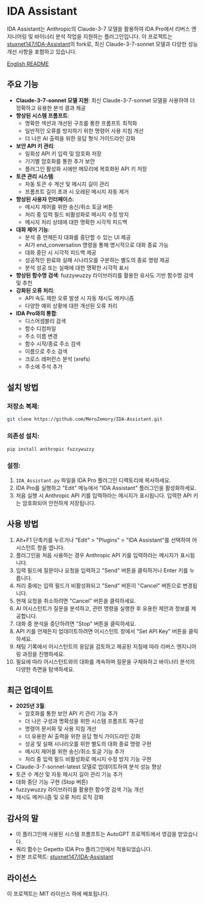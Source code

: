 # IDA Assistant

IDA Assistant는 Anthropic의 Claude-3-7 모델을 활용하여 IDA Pro에서 리버스 엔지니어링 및 바이너리 분석 작업을 지원하는 플러그인입니다. 이 프로젝트는 [stuxnet147/IDA-Assistant](https://github.com/stuxnet147/IDA-Assistant)의 fork로, 최신 Claude-3-7-sonnet 모델과 다양한 성능 개선 사항을 포함하고 있습니다.

[English README](README.md)

## 주요 기능

- **Claude-3-7-sonnet 모델 지원**: 최신 Claude-3-7-sonnet 모델을 사용하여 더 정확하고 유용한 분석 결과 제공
- **향상된 시스템 프롬프트**: 
  - 명확한 섹션과 개선된 구조를 통한 프롬프트 최적화
  - 일반적인 오류를 방지하기 위한 명령어 사용 지침 개선
  - 더 나은 AI 출력을 위한 응답 형식 가이드라인 강화
- **보안 API 키 관리**:
  - 일회성 API 키 입력 및 암호화 저장
  - 기기별 암호화를 통한 추가 보안
  - 플러그인 활성화 시에만 메모리에 복호화된 API 키 저장
- **토큰 관리 시스템**: 
  - 자동 토큰 수 계산 및 메시지 길이 관리
  - 프롬프트 길이 초과 시 오래된 메시지 자동 제거
- **향상된 사용자 인터페이스**:
  - 메시지 제어를 위한 송신/취소 토글 버튼
  - 처리 중 입력 필드 비활성화로 메시지 수정 방지
  - 메시지 처리 상태에 대한 명확한 시각적 피드백
- **대화 제어 기능**: 
  - 분석 중 언제든지 대화를 중단할 수 있는 UI 제공
  - AI가 end_conversation 명령을 통해 명시적으로 대화 종료 가능
  - 대화 중단 시 시각적 피드백 제공
  - 성공적인 완료와 실패 시나리오를 구분하는 별도의 종료 명령 제공
  - 분석 성공 또는 실패에 대한 명확한 시각적 표시
- **향상된 함수명 검색**: fuzzywuzzy 라이브러리를 활용한 유사도 기반 함수명 검색 및 추천
- **강화된 오류 처리**: 
  - API 속도 제한 오류 발생 시 자동 재시도 메커니즘
  - 다양한 예외 상황에 대한 개선된 오류 처리
- **IDA Pro와의 통합**: 
  - 디스어셈블리 검색
  - 함수 디컴파일
  - 주소 이름 변경
  - 함수 시작/종료 주소 검색
  - 이름으로 주소 검색
  - 크로스 레퍼런스 분석 (xrefs)
  - 주소에 주석 추가

## 설치 방법

### 저장소 복제:
```sh
git clone https://github.com/MeroZemory/IDA-Assistant.git
```

### 의존성 설치:
```sh
pip install anthropic fuzzywuzzy
```

### 설정:
1. `IDA_Assistant.py` 파일을 IDA Pro 플러그인 디렉토리에 복사하세요.
2. IDA Pro를 실행하고 "Edit" 메뉴에서 "IDA Assistant" 플러그인을 활성화하세요.
3. 처음 실행 시 Anthropic API 키를 입력하라는 메시지가 표시됩니다. 입력한 API 키는 암호화되어 안전하게 저장됩니다.

## 사용 방법

1. Alt+F1 단축키를 누르거나 "Edit" > "Plugins" > "IDA Assistant"를 선택하여 어시스턴트 창을 엽니다.
2. 플러그인을 처음 사용하는 경우 Anthropic API 키를 입력하라는 메시지가 표시됩니다.
3. 입력 필드에 질문이나 요청을 입력하고 "Send" 버튼을 클릭하거나 Enter 키를 누릅니다.
4. 처리 중에는 입력 필드가 비활성화되고 "Send" 버튼이 "Cancel" 버튼으로 변경됩니다.
5. 현재 요청을 취소하려면 "Cancel" 버튼을 클릭하세요.
6. AI 어시스턴트가 질문을 분석하고, 관련 명령을 실행한 후 유용한 제안과 정보를 제공합니다.
7. 대화 중 분석을 중단하려면 "Stop" 버튼을 클릭하세요.
8. API 키를 언제든지 업데이트하려면 어시스턴트 창에서 "Set API Key" 버튼을 클릭하세요.
9. 채팅 기록에서 어시스턴트의 응답을 검토하고 제공된 지침에 따라 리버스 엔지니어링 과정을 진행하세요.
10. 필요에 따라 어시스턴트와의 대화를 계속하며 질문을 구체화하고 바이너리 분석의 다양한 측면을 탐색하세요.

## 최근 업데이트

- **2025년 3월**: 
  - 암호화를 통한 보안 API 키 관리 기능 추가
  - 더 나은 구성과 명확성을 위한 시스템 프롬프트 재구성
  - 명령어 문서화 및 사용 지침 개선
  - 더 유용한 AI 출력을 위한 응답 형식 가이드라인 강화
  - 성공 및 실패 시나리오를 위한 별도의 대화 종료 명령 구현
  - 메시지 제어를 위한 송신/취소 토글 기능 추가
  - 처리 중 입력 필드 비활성화로 메시지 수정 방지 기능 구현
- Claude-3-7-sonnet-latest 모델로 업데이트하여 분석 성능 향상
- 토큰 수 계산 및 자동 메시지 길이 관리 기능 추가
- 대화 중단 기능 구현 (Stop 버튼)
- fuzzywuzzy 라이브러리를 활용한 함수명 검색 기능 개선
- 재시도 메커니즘 및 오류 처리 로직 강화

## 감사의 말

- 이 플러그인에 사용된 시스템 프롬프트는 AutoGPT 프로젝트에서 영감을 받았습니다.
- 쿼리 함수는 Gepetto IDA Pro 플러그인에서 적용되었습니다.
- 원본 프로젝트: [stuxnet147/IDA-Assistant](https://github.com/stuxnet147/IDA-Assistant)

## 라이선스

이 프로젝트는 MIT 라이선스 하에 배포됩니다.
